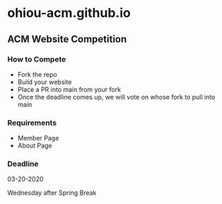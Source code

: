 # ohiou-acm.github.io

## ACM Website Competition

### How to Compete

- Fork the repo
- Build your website
- Place a PR into main from your fork
- Once the deadline comes up, we will vote on whose fork to pull into main

### Requirements

- Member Page
- About Page

### Deadline

03-20-2020

Wednesday after Spring Break
